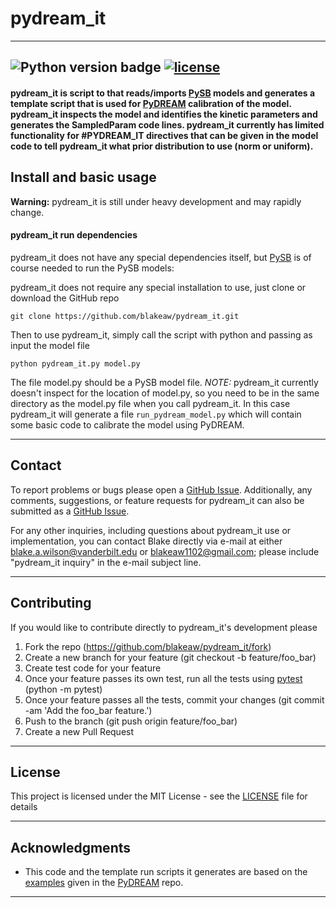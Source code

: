 # pydream_it
------
![Python version badge](https://img.shields.io/badge/python-2.7-blue.svg)
[![license](https://img.shields.io/github/license/mashape/apistatus.svg)](LICENSE)
------
####  pydream_it is script to that reads/imports [PySB](http://pysb.org/) models and generates a template script that is used for [PyDREAM](https://github.com/LoLab-VU/PyDREAM) calibration of the model. pydream_it inspects the model and identifies the kinetic parameters and generates the SampledParam code lines. pydream_it currently has limited functionality for #PYDREAM_IT directives that can be given in the model code to tell pydream_it what prior distribution to use (norm or uniform).

## Install and basic usage

**Warning:** pydream_it is still under heavy development and may rapidly change.

#### pydream_it run dependencies
pydream_it does not have any special dependencies itself, but [PySB](http://pysb.org/) is of course needed to run the PySB models:

pydream_it does not require any special installation to use, just clone or download the GitHub repo
```
git clone https://github.com/blakeaw/pydream_it.git
```
Then to use pydream_it, simply call the script with python and passing as input the model file
```
python pydream_it.py model.py
```
The file model.py should be a PySB model file.
*NOTE:* pydream_it currently doesn't inspect for the location of model.py, so you need to be in the same directory as the model.py file when you call pydream_it.
In this case pydream_it will generate a file `run_pydream_model.py` which will contain some basic code to calibrate the model using PyDREAM.

------

## Contact

To report problems or bugs please open a
[GitHub Issue](https://github.com/blakeaw/pydream_it/issues). Additionally, any
comments, suggestions, or feature requests for pydream_it can also be submitted as
a
[GitHub Issue](https://github.com/blakeaw/pydream_it/issues).

For any other inquiries, including questions about pydream_it use or
implementation, you can contact Blake directly via e-mail at either
blake.a.wilson@vanderbilt.edu or blakeaw1102@gmail.com; please include "pydream_it
inquiry" in the e-mail subject line.

------

## Contributing

If you would like to contribute directly to pydream_it's development please
 1. Fork the repo (https://github.com/blakeaw/pydream_it/fork)
 2. Create a new branch for your feature (git checkout -b feature/foo_bar)
 3. Create test code for your feature
 4. Once your feature passes its own test, run all the tests using [pytest](https://docs.pytest.org/en/latest/) (python -m pytest)
 5. Once your feature passes all the tests, commit your changes (git commit -am 'Add the foo_bar feature.')
 6. Push to the branch (git push origin feature/foo_bar)
 7. Create a new Pull Request

------

## License

This project is licensed under the MIT License - see the [LICENSE](LICENSE) file for details

------

## Acknowledgments

* This code and the template run scripts it generates are based on the [examples](https://github.com/LoLab-VU/PyDREAM/tree/master/pydream/examples) given in the [PyDREAM](https://github.com/LoLab-VU/PyDREAM) repo.

------
